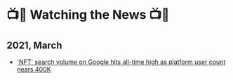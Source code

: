 # 📺💎 Watching the News 📺💎

## 2021, March 

* ['NFT' search volume on Google hits all-time high as platform user count nears 400K](https://www.theblockcrypto.com/linked/98358/nft-search-volume-on-google-hits-all-time-high-as-platform-user-count-nears-400k)
